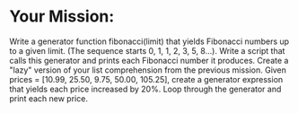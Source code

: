 # Your Mission:

Write a generator function fibonacci(limit) that yields Fibonacci numbers up to a given limit. (The sequence starts 0, 1, 1, 2, 3, 5, 8...).
Write a script that calls this generator and prints each Fibonacci number it produces.
Create a "lazy" version of your list comprehension from the previous mission. Given prices = [10.99, 25.50, 9.75, 50.00, 105.25], create a generator expression that yields each price increased by 20%. Loop through the generator and print each new price.